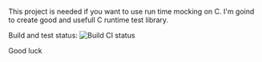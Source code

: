 This project is needed if you want to use run time mocking on C. I'm goind to create good and usefull C runtime test library.

Build and test status: ![Build CI status](https://travis-ci.org/cdeler/cmocker.svg?branch=master)

Good luck
